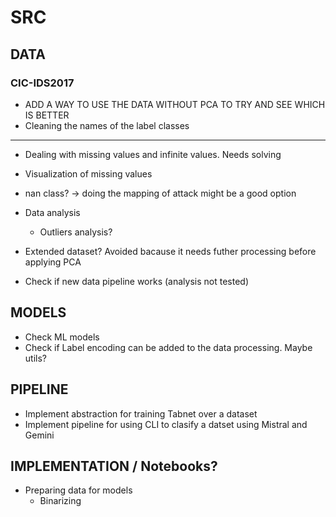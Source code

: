 # SRC

## DATA

### CIC-IDS2017

- ADD A WAY TO USE THE DATA WITHOUT PCA TO TRY AND SEE WHICH IS BETTER
- Cleaning the names of the label classes

---

- Dealing with missing values and infinite values. Needs solving
- Visualization of missing values
- nan class? -> doing the mapping of attack might be a good option

- Data analysis
    - Outliers analysis?

- Extended dataset? Avoided bacause it needs futher processing before applying PCA

- Check if new data pipeline works (analysis not tested)

## MODELS

- Check ML models
- Check if Label encoding can be added to the data processing. Maybe utils?

## PIPELINE

- Implement abstraction for training Tabnet over a dataset
- Implement pipeline for using CLI to clasify a datset using Mistral and Gemini

## IMPLEMENTATION / Notebooks?

- Preparing data for models
    - Binarizing